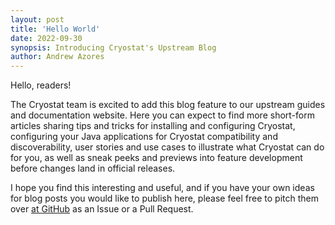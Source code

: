 ```yaml
---
layout: post
title: 'Hello World'
date: 2022-09-30
synopsis: Introducing Cryostat's Upstream Blog
author: Andrew Azores
---
```


Hello, readers!

The Cryostat team is excited to add this blog feature to our upstream guides and documentation website.
Here you can expect to find more short-form articles sharing tips and tricks for installing and configuring
Cryostat, configuring your Java applications for Cryostat compatibility and discoverability, user stories
and use cases to illustrate what Cryostat can do for you, as well as sneak peeks and previews into feature
development before changes land in official releases.

I hope you find this interesting and useful, and if you have your own ideas for blog posts you would like
to publish here, please feel free to pitch them over [at GitHub](https://github.com/cryostatio/cryostatio.github.io)
as an Issue or a Pull Request.
